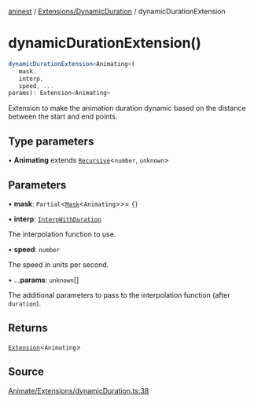 [aninest](../../../index.md) / [Extensions/DynamicDuration](../index.md) / dynamicDurationExtension

# dynamicDurationExtension()

```ts
dynamicDurationExtension<Animating>(
   mask, 
   interp, 
   speed, ...
params): Extension<Animating>
```

Extension to make the animation duration dynamic based on
the distance between the start and end points.

## Type parameters

• **Animating** extends [`Recursive`](../../../RecursiveHelpers/type-aliases/Recursive.md)\<`number`, `unknown`\>

## Parameters

• **mask**: `Partial`\<[`Mask`](../../../RecursiveHelpers/type-aliases/Mask.md)\<`Animating`\>\>= `{}`

• **interp**: [`InterpWithDuration`](../type-aliases/InterpWithDuration.md)

The interpolation function to use.

• **speed**: `number`

The speed in units per second.

• ...**params**: `unknown`[]

The additional parameters to pass to the interpolation
function (after `duration`).

## Returns

[`Extension`](../../../Extension/type-aliases/Extension.md)\<`Animating`\>

## Source

[Animate/Extensions/dynamicDuration.ts:38](https://github.com/zphrs/aninest/blob/f1bf3a3/src/Animate/Extensions/dynamicDuration.ts#L38)
